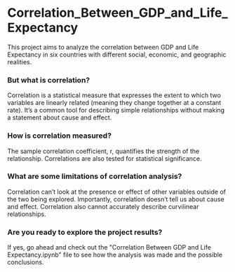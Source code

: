 # Correlation_Between_GDP_and_Life_Expectancy
This project aims to analyze the correlation between GDP and Life Expectancy in six countries with different social, economic, and geographic realities. 

### But what is correlation? 
Correlation is a statistical measure that expresses the extent to which two variables are linearly related (meaning they change together at a constant rate). It’s a common tool for describing simple relationships without making a statement about cause and effect.

### How is correlation measured?
The sample correlation coefficient, r, quantifies the strength of the relationship. Correlations are also tested for statistical significance.

### What are some limitations of correlation analysis?
Correlation can’t look at the presence or effect of other variables outside of the two being explored. Importantly, correlation doesn’t tell us about cause and effect. Correlation also cannot accurately describe curvilinear relationships.

### Are you ready to explore the project results?
If yes, go ahead and check out the "Correlation Between GDP and Life Expectancy.ipynb" file to see how the analysis was made and the possible conclusions. 

